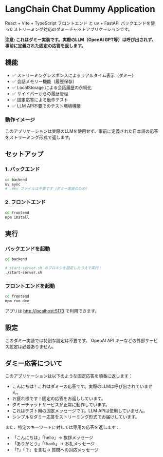 # LangChain Chat Dummy Application

React + Vite + TypeScript フロントエンド と uv + FastAPI バックエンドを使ったストリーミング対応のダミーチャットアプリケーションです。

**注意: これはダミー実装です。実際のLLM（OpenAI GPT等）は呼び出されず、事前に定義された固定の応答を返します。**

## 機能

- ✅ ストリーミングレスポンスによるリアルタイム表示（ダミー）
- ✅ 会話メモリー機能（履歴保存） 
- ✅ LocalStorage による会話履歴の永続化
- ✅ サイドバーからの履歴管理
- ✅ 固定応答による動作テスト
- ✅ LLM API不要でのテスト環境構築

### 動作イメージ

このアプリケーションは実際のLLMを使用せず、事前に定義された日本語の応答をストリーミング形式で返します。

## セットアップ

### 1. バックエンド

```bash
cd backend
uv sync
# .env ファイルは不要です（ダミー実装のため）
```

### 2. フロントエンド  

```bash
cd frontend
npm install
```

## 実行

### バックエンドを起動

```bash
cd backend

# start-server.sh のプロキシを設定したうえで実行！
./start-server.sh
```

### フロントエンドを起動

```bash
cd frontend  
npm run dev
```

アプリは <http://localhost:5173> で利用できます。

## 設定

このダミー実装では特別な設定は不要です。
OpenAI API キーなどの外部サービス設定は必要ありません。

## ダミー応答について

このアプリケーションは以下のような固定応答を順番に返します：
- こんにちは！これはダミーの応答です。実際のLLMは呼び出されていません。
- お疲れ様です！固定の応答をお返ししています。
- ダミーチャットサービスが正常に動作しています。
- これはテスト用の固定メッセージです。LLM APIは使用していません。
- シンプルなダミー応答をストリーミング形式でお届けしています。

また、特定のキーワードに対しては専用の応答を返します：
- 「こんにちは」「hello」→ 挨拶メッセージ
- 「ありがとう」「thank」→ お礼メッセージ
- 「?」「？」を含む→ 質問への対応メッセージ

